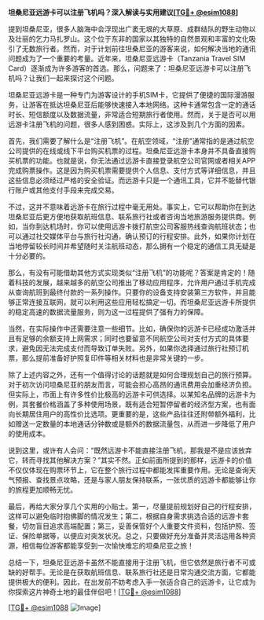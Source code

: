 **坦桑尼亚远游卡可以注册飞机吗？深入解读与实用建议[[TG💪+ @esim1088](https://t.me/s/esim1088)]**

提到坦桑尼亚，很多人脑海中会浮现出广袤无垠的大草原、成群结队的野生动物以及壮丽的乞力马扎罗山。这个位于东非的国家以其独特的自然景观和丰富的文化吸引了无数旅行者。然而，对于计划前往坦桑尼亚的游客来说，如何解决当地的通讯问题成为了一个重要的考量。近年来，坦桑尼亚远游卡（Tanzania Travel SIM Card）逐渐成为许多游客的首选。那么，问题来了：坦桑尼亚远游卡可以注册飞机吗？让我们一起来探讨这个问题。

坦桑尼亚远游卡是一种专门为游客设计的手机SIM卡，它提供了便捷的国际漫游服务，让游客在抵达坦桑尼亚后能够快速接入本地网络。这种卡通常包含一定的通话时长、短信额度以及数据流量，非常适合短期旅行者使用。然而，关于是否可以用远游卡注册飞机的问题，很多人感到困惑。实际上，这涉及到几个方面的因素。

首先，我们需要了解什么是“注册飞机”。在航空领域，“注册”通常指的是通过航空公司提供的在线或线下平台购买机票的过程。坦桑尼亚远游卡本身并不具备直接购买机票的功能。也就是说，你无法通过远游卡直接登录航空公司官网或者相关APP完成购票操作。这是因为购买机票需要提供个人信息、支付方式等详细信息，并且这些信息必须经过严格的安全验证。而远游卡只是一个通讯工具，它并不能替代银行账户或其他支付手段来完成交易。

不过，这并不意味着远游卡在旅行过程中毫无用处。事实上，它可以帮助你在到达坦桑尼亚后更方便地获取航班信息、联系旅行社或者咨询当地旅游服务提供商。例如，当你到达机场时，你可以使用远游卡拨打航空公司客服热线查询航班状态；也可以通过社交媒体平台与旅行社沟通，确认预订的行程安排。此外，如果你计划在当地停留较长时间并希望随时关注航班动态，那么拥有一个稳定的通信工具无疑是十分必要的。

那么，有没有可能借助其他方式实现类似“注册飞机”的功能呢？答案是肯定的！随着科技的发展，越来越多的航空公司推出了移动应用程序，允许用户通过手机完成从查询航班到最终付款的一系列操作。只要你的设备支持安装第三方软件，并且能够正常连接互联网，就可以利用这些应用轻松搞定一切。而坦桑尼亚远游卡所提供的稳定高速的数据流量服务，则为这一过程提供了强有力的保障。

当然，在实际操作中还需要注意一些细节。比如，确保你的远游卡已经成功激活并且有足够的余额支持上网需求；同时也要留意不同航空公司对支付方式的具体要求，避免因无法完成支付而导致订单失败。另外，如果你选择通过旅行社预订机票，那么提前准备好护照复印件等相关材料也是非常关键的一步。

除了上述内容之外，还有一个值得讨论的话题就是如何合理规划自己的旅行预算。对于初次访问坦桑尼亚的朋友而言，可能会担心高昂的通讯费用会加重经济负担。但实际上，市面上有许多性价比极高的远游卡可供选择。以某知名品牌的远游卡为例，其套餐价格涵盖了多种使用场景，既有适合短暂停留者的经济型方案，也有面向长期居住用户的高性价比选项。更重要的是，这些产品往往还附带额外福利，比如赠送一定数量的本地通话分钟数或是额外的数据流量包，从而进一步降低了用户的使用成本。

说到这里，或许有人会问：“既然远游卡不能直接注册飞机，那我是不是应该放弃它，转而寻找其他解决方案？”其实不然。正如前面所提到的那样，远游卡的价值不仅仅体现在购票环节上，它在整个旅行过程中都能发挥重要作用。无论是查询天气预报、查找景点攻略，还是与家人朋友保持联系，一张优质的远游卡都能够让你的旅程更加顺畅无忧。

最后，再给大家分享几个实用的小贴士。第一，尽量提前规划好自己的行程安排，这样可以避免临时抱佛脚的情况发生；第二，根据自身需求挑选合适的远游卡套餐，切勿盲目追求高端配置；第三，妥善保管好个人重要文件资料，包括护照、签证、保险单据等，以便应对突发状况。总之，只要做好充分准备并灵活运用各种资源，相信每位游客都能享受到一次愉快难忘的坦桑尼亚之旅！

总结一下，坦桑尼亚远游卡虽然不能直接用于注册飞机，但它依然是旅行者不可或缺的好帮手。无论是在获取航班信息、联系旅行社还是日常沟通交流方面，它都能提供极大的便利。因此，在出发前不妨考虑入手一张适合自己的远游卡，让它成为你探索这片神奇土地的最佳伴侣吧！[[TG💪+ @esim1088](https://t.me/s/esim1088)]

[[TG💪+ @esim1088](https://t.me/s/esim1088) ![Image](https://i.postimg.cc/4NQfJmqS/Snipaste-2025-05-13-00-14-12.png)]